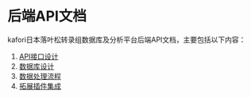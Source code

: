 # 后端API文档

kafori日本落叶松转录组数据库及分析平台后端API文档，主要包括以下内容：

1. [API接口设计](API接口设计.md)
2. [数据库设计](数据库设计.md)
3. [数据处理流程](数据处理流程.md)
4. [拓展插件集成](拓展插件集成.md)
